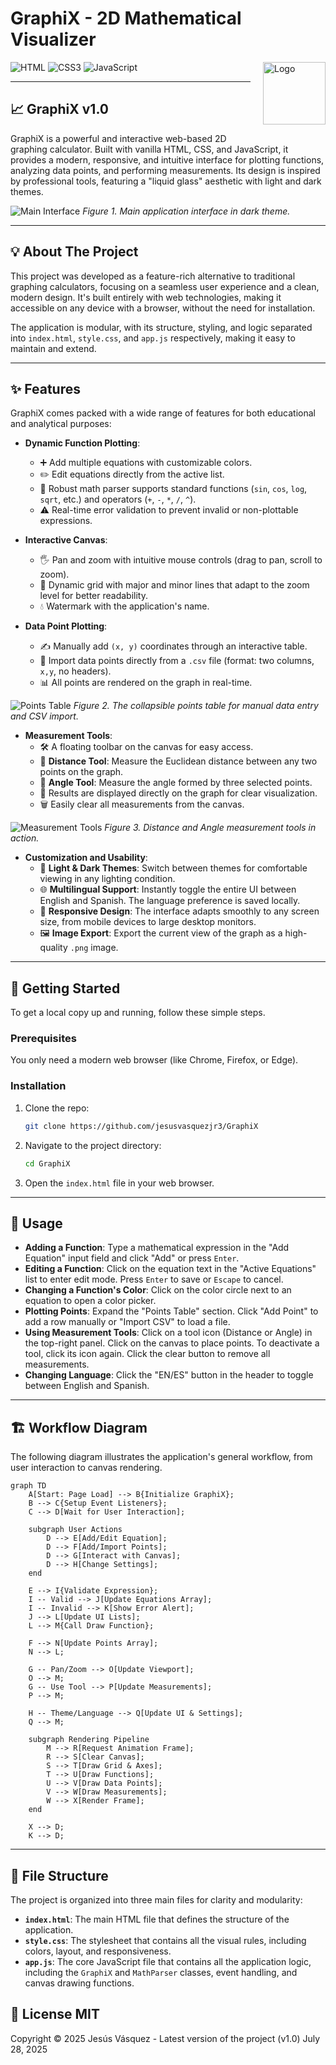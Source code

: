 # GraphiX - 2D Mathematical Visualizer

<img src="static/logo.png" alt="Logo" width="100" align="right" style="margin-left: 20px; margin-bottom: 20px;" />

![HTML](https://img.shields.io/badge/HTML5-E34F26?style=for-the-badge&logo=html5&logoColor=white)
![CSS3](https://img.shields.io/badge/CSS3-1572B6?style=for-the-badge&logo=css3&logoColor=white)
![JavaScript](https://img.shields.io/badge/JavaScript-F7DF1E?style=for-the-badge&logo=javascript&logoColor=black)

---

## 📈 GraphiX v1.0

GraphiX is a powerful and interactive web-based 2D graphing calculator. Built with vanilla HTML, CSS, and JavaScript, it provides a modern, responsive, and intuitive interface for plotting functions, analyzing data points, and performing measurements. Its design is inspired by professional tools, featuring a "liquid glass" aesthetic with light and dark themes.

![Main Interface](static/screenshot-4.png)
*Figure 1. Main application interface in dark theme.*

---

## 💡 About The Project

This project was developed as a feature-rich alternative to traditional graphing calculators, focusing on a seamless user experience and a clean, modern design. It's built entirely with web technologies, making it accessible on any device with a browser, without the need for installation.

The application is modular, with its structure, styling, and logic separated into `index.html`, `style.css`, and `app.js` respectively, making it easy to maintain and extend.

---

## ✨ Features

GraphiX comes packed with a wide range of features for both educational and analytical purposes:

* **Dynamic Function Plotting**:
    * ➕ Add multiple equations with customizable colors.
    * ✏️ Edit equations directly from the active list.
    * 🔬 Robust math parser supports standard functions (`sin`, `cos`, `log`, `sqrt`, etc.) and operators (`+`, `-`, `*`, `/`, `^`).
    * ⚠️ Real-time error validation to prevent invalid or non-plottable expressions.

* **Interactive Canvas**:
    * 🖐️ Pan and zoom with intuitive mouse controls (drag to pan, scroll to zoom).
    * 📏 Dynamic grid with major and minor lines that adapt to the zoom level for better readability.
    * 💧 Watermark with the application's name.

* **Data Point Plotting**:
    * ✍️ Manually add `(x, y)` coordinates through an interactive table.
    * 📄 Import data points directly from a `.csv` file (format: two columns, `x,y`, no headers).
    * 📊 All points are rendered on the graph in real-time.

![Points Table](static/screenshot-2.png)
*Figure 2. The collapsible points table for manual data entry and CSV import.* 

* **Measurement Tools**:
    * 🛠️ A floating toolbar on the canvas for easy access.
    * 📐 **Distance Tool**: Measure the Euclidean distance between any two points on the graph.
    * 📏 **Angle Tool**: Measure the angle formed by three selected points.
    * 🎯 Results are displayed directly on the graph for clear visualization.
    * 🗑️ Easily clear all measurements from the canvas.

![Measurement Tools](static/screenshot-3.png)
*Figure 3. Distance and Angle measurement tools in action.*

* **Customization and Usability**:
    * 🎨 **Light & Dark Themes**: Switch between themes for comfortable viewing in any lighting condition.
    * 🌐 **Multilingual Support**: Instantly toggle the entire UI between English and Spanish. The language preference is saved locally.
    * 📱 **Responsive Design**: The interface adapts smoothly to any screen size, from mobile devices to large desktop monitors.
    * 🖼️ **Image Export**: Export the current view of the graph as a high-quality `.png` image.

---

## 🚀 Getting Started

To get a local copy up and running, follow these simple steps.

### Prerequisites

You only need a modern web browser (like Chrome, Firefox, or Edge).

### Installation

1.  Clone the repo:
    ```sh
    git clone https://github.com/jesusvasquezjr3/GraphiX
    ```
2.  Navigate to the project directory:
    ```sh
    cd GraphiX
    ```
3.  Open the `index.html` file in your web browser.

---

## 📖 Usage

* **Adding a Function**: Type a mathematical expression in the "Add Equation" input field and click "Add" or press `Enter`.
* **Editing a Function**: Click on the equation text in the "Active Equations" list to enter edit mode. Press `Enter` to save or `Escape` to cancel.
* **Changing a Function's Color**: Click on the color circle next to an equation to open a color picker.
* **Plotting Points**: Expand the "Points Table" section. Click "Add Point" to add a row manually or "Import CSV" to load a file.
* **Using Measurement Tools**: Click on a tool icon (Distance or Angle) in the top-right panel. Click on the canvas to place points. To deactivate a tool, click its icon again. Click the clear button to remove all measurements.
* **Changing Language**: Click the "EN/ES" button in the header to toggle between English and Spanish.

---

## 🏗️ Workflow Diagram

The following diagram illustrates the application's general workflow, from user interaction to canvas rendering.

```mermaid
graph TD
    A[Start: Page Load] --> B{Initialize GraphiX};
    B --> C{Setup Event Listeners};
    C --> D[Wait for User Interaction];

    subgraph User Actions
        D --> E[Add/Edit Equation];
        D --> F[Add/Import Points];
        D --> G[Interact with Canvas];
        D --> H[Change Settings];
    end

    E --> I{Validate Expression};
    I -- Valid --> J[Update Equations Array];
    I -- Invalid --> K[Show Error Alert];
    J --> L[Update UI Lists];
    L --> M{Call Draw Function};

    F --> N[Update Points Array];
    N --> L;

    G -- Pan/Zoom --> O[Update Viewport];
    O --> M;
    G -- Use Tool --> P[Update Measurements];
    P --> M;

    H -- Theme/Language --> Q[Update UI & Settings];
    Q --> M;

    subgraph Rendering Pipeline
        M --> R[Request Animation Frame];
        R --> S[Clear Canvas];
        S --> T[Draw Grid & Axes];
        T --> U[Draw Functions];
        U --> V[Draw Data Points];
        V --> W[Draw Measurements];
        W --> X[Render Frame];
    end

    X --> D;
    K --> D;
```

-----

## 📁 File Structure

The project is organized into three main files for clarity and modularity:

  * **`index.html`**: The main HTML file that defines the structure of the application.
  * **`style.css`**: The stylesheet that contains all the visual rules, including colors, layout, and responsiveness.
  * **`app.js`**: The core JavaScript file that contains all the application logic, including the `GraphiX` and `MathParser` classes, event handling, and canvas drawing functions.

## 📜 License MIT
Copyright © 2025 Jesús Vásquez - Latest version of the project (v1.0) July 28, 2025

